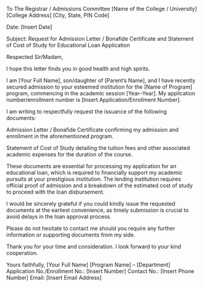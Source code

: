 To
The Registrar / Admissions Committee
[Name of the College / University]
[College Address]
[City, State, PIN Code]

Date: [Insert Date]

Subject: Request for Admission Letter / Bonafide Certificate and Statement of Cost of Study for Educational Loan Application

Respected Sir/Madam,

I hope this letter finds you in good health and high spirits.

I am [Your Full Name], son/daughter of [Parent’s Name], and I have recently secured admission to your esteemed institution for the [Name of Program] program, commencing in the academic session [Year–Year]. My application number/enrollment number is [Insert Application/Enrollment Number].

I am writing to respectfully request the issuance of the following documents:

Admission Letter / Bonafide Certificate confirming my admission and enrollment in the aforementioned program.

Statement of Cost of Study detailing the tuition fees and other associated academic expenses for the duration of the course.

These documents are essential for processing my application for an educational loan, which is required to financially support my academic pursuits at your prestigious institution. The lending institution requires official proof of admission and a breakdown of the estimated cost of study to proceed with the loan disbursement.

I would be sincerely grateful if you could kindly issue the requested documents at the earliest convenience, as timely submission is crucial to avoid delays in the loan approval process.

Please do not hesitate to contact me should you require any further information or supporting documents from my side.

Thank you for your time and consideration. I look forward to your kind cooperation.

Yours faithfully,
[Your Full Name]
[Program Name] – [Department]
Application No./Enrollment No.: [Insert Number]
Contact No.: [Insert Phone Number]
Email: [Insert Email Address]
